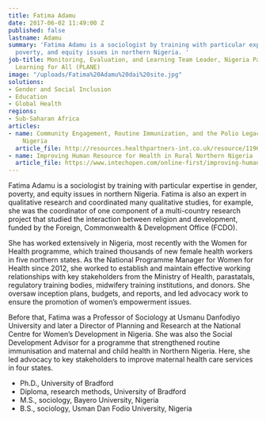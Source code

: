 ```yaml
---
title: Fatima Adamu
date: 2017-06-02 11:49:00 Z
published: false
lastname: Adamu
summary: 'Fatima Adamu is a sociologist by training with particular expertise in gender,
  poverty, and equity issues in northern Nigeria. '
job-title: Monitoring, Evaluation, and Learning Team Leader, Nigeria Partnership for
  Learning for All (PLANE)
image: "/uploads/Fatima%20Adamu%20dai%20site.jpg"
solutions:
- Gender and Social Inclusion
- Education
- Global Health
regions:
- Sub-Saharan Africa
articles:
- name: Community Engagement, Routine Immunization, and the Polio Legacy in Northern
    Nigeria
  article_file: http://resources.healthpartners-int.co.uk/resource/1196/
- name: Improving Human Resource for Health in Rural Northern Nigeria
  article_file: https://www.intechopen.com/online-first/improving-human-resource-for-health-in-rural-northern-nigeria
---
```


Fatima Adamu is a sociologist by training with particular expertise in gender, poverty, and equity issues in northern Nigeria. Fatima is also an expert in qualitative research and coordinated many qualitative studies, for example, she was the coordinator of one component of a multi-country research project that studied the interaction between religion and development, funded by the Foreign, Commonwealth & Development Office (FCDO). 

She has worked extensively in Nigeria, most recently with the Women for Health programme, which trained thousands of new female health workers in five northern states. As the National Programme Manager for Women for Health since 2012, she worked to establish and maintain effective working relationships with key stakeholders from the Ministry of Health, parastatals, regulatory training bodies, midwifery training institutions, and donors. She oversaw inception plans, budgets, and reports, and led advocacy work to ensure the promotion of women’s empowerment issues. 

Before that, Fatima was a Professor of Sociology at Usmanu Danfodiyo University and later a Director of Planning and Research at the National Centre for Women’s Development in Nigeria. She was also the Social Development Advisor for a programme that strengthened routine immunisation and maternal and child health in Northern Nigeria. Here, she led advocacy to key stakeholders to improve maternal health care services in four states. 

* Ph.D., University of Bradford
* Diploma, research methods, University of Bradford
* M.S., sociology, Bayero University, Nigeria
* B.S., sociology, Usman Dan Fodio University, Nigeria